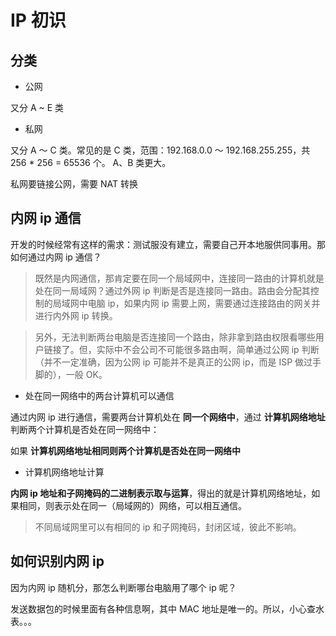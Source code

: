 # IP 初识

## 分类

- 公网

又分 A ~ E 类

- 私网

又分 A ～ C 类。常见的是 C 类，范围：192.168.0.0 ～ 192.168.255.255，共 256 \* 256 = 65536 个。 A、B 类更大。

私网要链接公网，需要 NAT 转换

## 内网 ip 通信

开发的时候经常有这样的需求：测试服没有建立，需要自己开本地服供同事用。那如何通过内网 ip 通信？

> 既然是内网通信，那肯定要在同一个局域网中，连接同一路由的计算机就是处在同一局域网？通过外网 ip 判断是否是连接同一路由。路由会分配其控制的局域网中电脑 ip，如果内网 ip 需要上网，需要通过连接路由的网关并进行内外网 ip 转换。

> 另外，无法判断两台电脑是否连接同一个路由，除非拿到路由权限看哪些用户链接了。但，实际中不会公司不可能很多路由啊，简单通过公网 ip 判断（并不一定准确，因为公网 ip 可能并不是真正的公网 ip，而是 ISP 做过手脚的），一般 OK。

- 处在同一网络中的两台计算机可以通信

通过内网 ip 进行通信，需要两台计算机处在 **同一个网络中**，通过 **计算机网络地址** 判断两个计算机是否处在同一网络中：

如果 **计算机网络地址相同则两个计算机是否处在同一网络中**

- 计算机网络地址计算

**内网 ip 地址和子网掩码的二进制表示取与运算**，得出的就是计算机网络地址，如果相同，则表示处在同一（局域网的）网络，可以相互通信。

> 不同局域网里可以有相同的 ip 和子网掩码，封闭区域，彼此不影响。

## 如何识别内网 ip 

因为内网 ip 随机分，那怎么判断哪台电脑用了哪个 ip 呢？

发送数据包的时候里面有各种信息啊，其中 MAC 地址是唯一的。所以，小心查水表。。。
